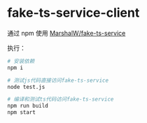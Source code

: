 # fake-ts-service-client

通过 npm 使用 [MarshalW/fake-ts-service](https://github.com/MarshalW/fake-ts-service)

执行：

```bash
# 安装依赖
npm i

# 测试js代码直接访问fake-ts-service
node test.js

# 编译和测试ts代码访问fake-ts-service
npm run build
npm start

```
